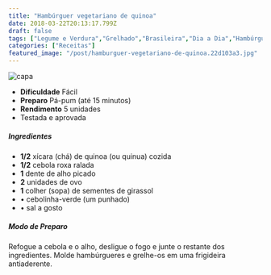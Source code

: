 ```yaml
---
title: "Hambúrguer vegetariano de quinoa"
date: 2018-03-22T20:13:17.799Z
draft: false
tags: ["Legume e Verdura","Grelhado","Brasileira","Dia a Dia","Hambúrguer","Vegetarianismo"]
categories: ["Receitas"]
featured_image: "/post/hamburguer-vegetariano-de-quinoa.22d103a3.jpg"
---
```


![capa](/post/hamburguer-vegetariano-de-quinoa.22d103a3.jpg)

*   **Dificuldade** Fácil
*   **Preparo** Pá-pum (até 15 minutos)
*   **Rendimento** 5 unidades
*   Testada e aprovada
    

##### Ingredientes

*   **1/2** xícara (chá) de quinoa (ou quinua) cozida
*   **1/2** cebola roxa ralada
*   **1** dente de alho picado
*   **2** unidades de ovo
*   **1** colher (sopa) de sementes de girassol
*   • cebolinha-verde (um punhado)
*   • sal a gosto

##### Modo de Preparo

Refogue a cebola e o alho, desligue o fogo e junte o restante dos ingredientes. Molde hambúrgueres e grelhe-os em uma frigideira antiaderente.
